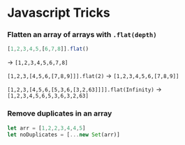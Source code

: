 # Javascript Tricks

### Flatten an array of arrays with ```.flat(depth)``` 


```js 
[1,2,3,4,5,[6,7,8]].flat()
``` 
→
```[1,2,3,4,5,6,7,8]```

```[1,2,3,[4,5,6,[7,8,9]]].flat(2)``` →
```[1,2,3,4,5,6,[7,8,9]]```

```[1,2,3,[4,5,6,[5,3,6,[3,2,63]]]].flat(Infinity)``` →
```[1,2,3,4,5,6,5,3,6,3,2,63]```

### Remove duplicates in an array
```js
let arr = [1,2,2,3,4,4,5]
let noDuplicates = [...new Set(arr)]
```
